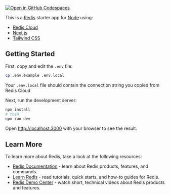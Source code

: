 [![Open in GitHub Codespaces](https://github.com/codespaces/badge.svg)](https://codespaces.new/redis-developer/redis-nodejs-starter)

This is a [Redis](https://redis.io/) starter app for [Node](https://nodejs.org/) using:

- [Redis Cloud](https://redis.io/try-free/)
- [Next.js](https://nextjs.org)
- [Tailwind CSS](https://tailwindcss.com/)

## Getting Started

First, copy and edit the `.env` file:

```bash
cp .env.example .env.local
```

Your `.env.local` file should contain the connection string you copied from Redis Cloud

Next, run the development server:

```bash
npm install
# then
npm run dev
```

Open [http://localhost:3000](http://localhost:3000) with your browser to see the result.

## Learn More

To learn more about Redis, take a look at the following resources:

- [Redis Documentation](https://redis.io/docs/latest/) - learn about Redis products, features, and commands.
- [Learn Redis](https://redis.io/learn/) - read tutorials, quick starts, and how-to guides for Redis.
- [Redis Demo Center](https://redis.io/demo-center/) - watch short, technical videos about Redis products and features.
